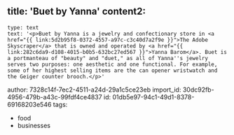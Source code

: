 title: 'Buet by Yanna'
content2:
  -
    type: text
    text: '<p>Buet by Yanna is a jewelry and confectionary store in <a href="{{ link:5d2b95f8-0372-4557-a97c-c3c40d7a2f9e }}">The Adobe Skyscraper</a> that is owned and operated by <a href="{{ link:282c6da9-d108-4015-b0b5-632bc27ed567 }}">Yanna Barom</a>. Buet is a portmanteau of "beauty" and "duet," as all of Yanna''s jewelry serves two purposes: one aesthetic and one functional. For example, some of her highest selling items are the can opener wristwatch and the Geiger counter brooch.</p>'
author: 7328c14f-7ec2-4511-a24d-29a1c5ce23eb
import_id: 30dc92fb-4956-479b-a43c-99fdf4ce4837
id: 01db5e97-94c1-49d1-8378-69168203e546
tags:
  - food
  - businesses
